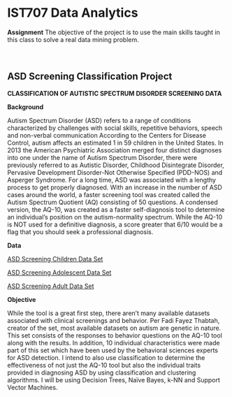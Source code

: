 # IST707 Data Analytics
**Assignment**
The objective of the project is to use the main skills taught in this class to solve a real data mining problem.
<br>
<br>
<br>

## ASD Screening Classification Project
**CLASSIFICATION OF AUTISTIC SPECTRUM DISORDER SCREENING DATA**

**Background**

Autism Spectrum Disorder (ASD) refers to a range of conditions characterized by challenges with social skills, repetitive behaviors, speech and non-verbal communication According to the Centers for Disease Control, autism affects an estimated 1 in 59 children in the United States. In 2013 the American Psychiatric Association merged four distinct diagnoses into one under the name of Autism Spectrum Disorder, there were previously referred to as Autistic Disorder, Childhood Disintegrate Disorder, Pervasive Development Disorder-Not Otherwise Specified (PDD-NOS) and Asperger Syndrome. For a long time, ASD was associated with a lengthy process to get properly diagnosed. With an increase in the number of ASD cases around the world, a faster screening tool was created called the Autism Spectrum Quotient (AQ) consisting of 50 questions. A condensed version, the AQ-10, was created as a faster self-diagnosis tool to determine an individual’s position on the autism-normality spectrum. While the AQ-10 is NOT used for a definitive diagnosis, a score greater that 6/10 would be a flag that you should seek a professional diagnosis.

**Data**

[ASD Screening Children Data Set](https://archive.ics.uci.edu/ml/datasets/Autistic+Spectrum+Disorder+Screening+Data+for+Children++)

[ASD Screening Adolescent Data Set](https://archive.ics.uci.edu/ml/datasets/Autistic+Spectrum+Disorder+Screening+Data+for+Adolescent+++)

[ASD Screening Adult Data Set](https://archive.ics.uci.edu/ml/datasets/Autism+Screening+Adult)




**Objective**

While the tool is a great first step, there aren’t many available datasets associated with clinical screenings and behavior. Per Fadi Fayez Thabtah, creator of the set, most available datasets on autism are genetic in nature. This set consists of the responses to behavior questions on the AQ-10 tool along with the results. In addition, 10 individual characteristics were made part of this set which have been used by the behavioral sciences experts for ASD detection. I intend to also use classification to determine the effectiveness of not just the AQ-10 tool but also the individual traits provided in diagnosing ASD by using classification and clustering algorithms. I will be using Decision Trees, Naïve Bayes, k-NN and Support Vector Machines.
